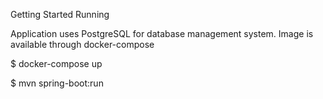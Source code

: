 Getting Started Running

Application uses PostgreSQL for database management system. Image is available through docker-compose

$ docker-compose up

$ mvn spring-boot:run
